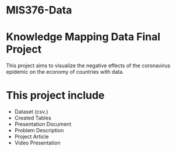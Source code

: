 # MIS376-Data
# Knowledge Mapping Data Final Project
This project aims to visualize the negative effects of the coronavirus epidemic on the economy of countries with data.

# This project include
+ Dataset (csv.)
+ Created Tables
+ Presentation Document
+ Problem Description
+ Project Article
+ Video Presentation

